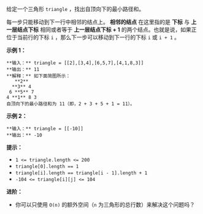 给定一个三角形 `triangle` ，找出自顶向下的最小路径和。

每一步只能移动到下一行中相邻的结点上。 **相邻的结点** 在这里指的是 **下标** 与 **上一层结点下标** 相同或者等于 **上一层结点下标 +
1** 的两个结点。也就是说，如果正位于当前行的下标 `i` ，那么下一步可以移动到下一行的下标 `i` 或 `i + 1` 。

**示例 1：**

    
    
    **输入：** triangle = [[2],[3,4],[6,5,7],[4,1,8,3]]
    **输出：** 11
    **解释：** 如下面简图所示：
       **2**
      **3** 4
     6 **5** 7
    4 **1** 8 3
    自顶向下的最小路径和为 11（即，2 + 3 + 5 + 1 = 11）。
    

**示例 2：**

    
    
    **输入：** triangle = [[-10]]
    **输出：** -10
    

**提示：**

  * `1 <= triangle.length <= 200`
  * `triangle[0].length == 1`
  * `triangle[i].length == triangle[i - 1].length + 1`
  * `-104 <= triangle[i][j] <= 104`

**进阶：**

  * 你可以只使用 `O(n)` 的额外空间（`n` 为三角形的总行数）来解决这个问题吗？


